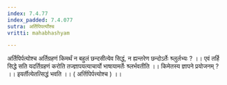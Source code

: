 ```yaml
---
index: 7.4.77
index_padded: 7.4.077
sutra: अर्तिपिपर्त्योश्च
vritti: mahabhashyam

---
```

 अर्तिपिर्पत्योश्च अर्तिग्रहणं किमर्थं न बहुलं छन्दसीत्येव सिद्धं, न ह्यन्तरेण छन्दोऽर्तेः श्र्लुर्लभ्यः ? ।। एवं तर्हि सिद्धे सति यदर्तिग्रहणं करोति तज्ज्ञापयत्याचार्यो भाषायामर्तेः श्र्लर्भवतीति ।। किमेतस्य ज्ञापने प्रयोजनम् ? ।। इयर्तीत्येतत्सिद्धं भवति ।। ( अर्त्तिपिर्पत्त्योश्च ) ।। 